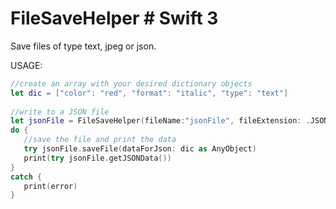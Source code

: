 # FileSaveHelper # Swift 3
Save files of type text, jpeg or json.


USAGE:

```swift
//create an array with your desired dictionary objects
let dic = ["color": "red", "format": "italic", "type": "text"]
        
//write to a JSON file
let jsonFile = FileSaveHelper(fileName:"jsonFile", fileExtension: .JSON, subDirectory: "SavingFiles", directory: .documentDirectory)
do {
   //save the file and print the data
   try jsonFile.saveFile(dataForJson: dic as AnyObject)
   print(try jsonFile.getJSONData())
}
catch {
   print(error)
}
```

